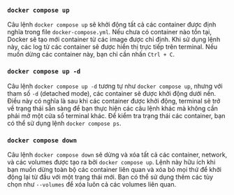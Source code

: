 ### `docker compose up`
Câu lệnh `docker compose up` sẽ khởi động tất cả các container được định nghĩa trong file `docker-compose.yml`. Nếu chưa có container nào tồn tại, Docker sẽ tạo mới container từ các image được chỉ định. Khi sử dụng lệnh này, các log từ các container sẽ được hiển thị trực tiếp trên terminal. Nếu muốn dừng các container này, bạn chỉ cần nhấn `Ctrl + C`.

### `docker compose up -d`

Câu lệnh `docker compose up -d` tương tự như `docker compose up`, nhưng với tham số `-d` (detached mode), các container sẽ được khởi động dưới nền. Điều này có nghĩa là sau khi các container được khởi động, terminal sẽ trở về trạng thái sẵn sàng để bạn thực hiện các câu lệnh khác mà không cần phải mở một cửa sổ terminal khác. Để kiểm tra trạng thái các container, bạn có thể sử dụng lệnh `docker compose ps`.

### `docker compose down`
Câu lệnh `docker compose down` sẽ dừng và xóa tất cả các container, network, và các volumes được tạo ra bởi `docker compose up`. Lệnh này hữu ích khi bạn muốn dừng toàn bộ các container liên quan và xóa bỏ mọi thứ để khởi động lại từ đầu với một trạng thái mới. Bạn có thể sử dụng thêm các tùy chọn như `--volumes` để xóa luôn cả các volumes liên quan.

